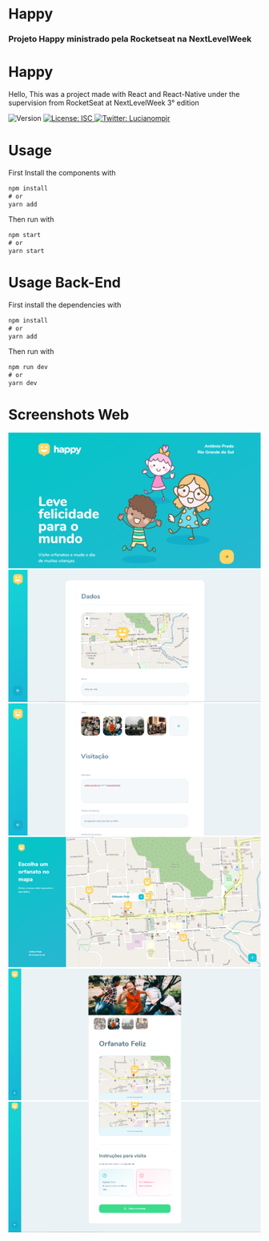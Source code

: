 # Happy
### Projeto Happy ministrado pela Rocketseat na NextLevelWeek

<h1>Happy</h1>
<p>Hello, This was a project made with React and React-Native under the supervision from RocketSeat at NextLevelWeek 3° edition</p>

<p>
  <img alt="Version" src="https://img.shields.io/badge/version-1.0.0-blue.svg?cacheSeconds=2592000" />
  <a href="#" target="_blank">
    <img alt="License: ISC" src="https://img.shields.io/badge/License-ISC-yellow.svg" />
  </a>
  <a href="https://twitter.com/Lucianompjr" target="_blank">
    <img alt="Twitter: Lucianompjr" src="https://img.shields.io/twitter/follow/Lucianompjr.svg?style=social" />
  </a>
</p>

# Usage

First Install the components with 
```
npm install
# or
yarn add

```
Then run with
```
npm start
# or
yarn start

```

# Usage Back-End

First install the dependencies with
```
npm install
# or
yarn add
```

Then run with
```
npm run dev
# or
yarn dev
```


# Screenshots Web

![Background](https://github.com/LucianoPierdona/Happy/blob/main/web/public/readme1.png)
![Background](https://github.com/LucianoPierdona/Happy/blob/main/web/public/readme2.png)
![Background](https://github.com/LucianoPierdona/Happy/blob/main/web/public/readme3.png)
![Background](https://github.com/LucianoPierdona/Happy/blob/main/web/public/readme4.png)
![Background](https://github.com/LucianoPierdona/Happy/blob/main/web/public/readme5.png)
![Background](https://github.com/LucianoPierdona/Happy/blob/main/web/public/readme6.png)
